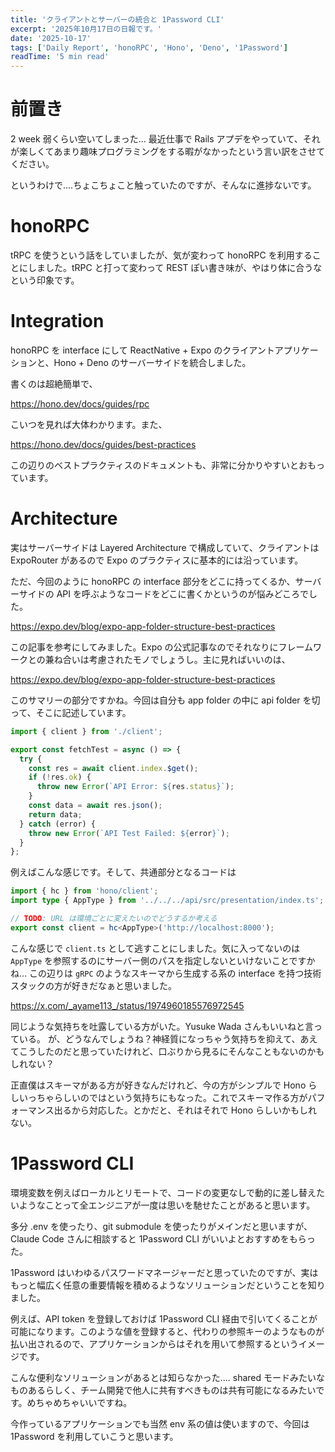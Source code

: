 ```yaml
---
title: 'クライアントとサーバーの統合と 1Password CLI'
excerpt: '2025年10月17日の日報です。'
date: '2025-10-17'
tags: ['Daily Report', 'honoRPC', 'Hono', 'Deno', '1Password']
readTime: '5 min read'
---
```


# 前置き

2 week 弱くらい空いてしまった... 最近仕事で Rails アプデをやっていて、それが楽しくてあまり趣味プログラミングをする暇がなかったという言い訳をさせてください。

というわけで....ちょこちょこと触っていたのですが、そんなに進捗ないです。

# honoRPC

tRPC を使うという話をしていましたが、気が変わって honoRPC を利用することにしました。tRPC と打って変わって REST ぽい書き味が、やはり体に合うなという印象です。

# Integration

honoRPC を interface にして ReactNative + Expo のクライアントアプリケーションと、Hono + Deno のサーバーサイドを統合しました。

書くのは超絶簡単で、

https://hono.dev/docs/guides/rpc

こいつを見れば大体わかります。また、

https://hono.dev/docs/guides/best-practices

この辺りのベストプラクティスのドキュメントも、非常に分かりやすいとおもっています。

# Architecture

実はサーバーサイドは Layered Architecture で構成していて、クライアントは ExpoRouter があるので Expo のプラクティスに基本的には沿っています。

ただ、今回のように honoRPC の interface 部分をどこに持ってくるか、サーバーサイドの API を呼ぶようなコードをどこに書くかというのが悩みどころでした。

https://expo.dev/blog/expo-app-folder-structure-best-practices

この記事を参考にしてみました。Expo の公式記事なのでそれなりにフレームワークとの兼ね合いは考慮されたモノでしょうし。主に見ればいいのは、

https://expo.dev/blog/expo-app-folder-structure-best-practices

このサマリーの部分ですかね。今回は自分も app folder の中に api folder を切って、そこに記述しています。

```typescript
import { client } from './client';

export const fetchTest = async () => {
  try {
    const res = await client.index.$get();
    if (!res.ok) {
      throw new Error(`API Error: ${res.status}`);
    }
    const data = await res.json();
    return data;
  } catch (error) {
    throw new Error(`API Test Failed: ${error}`);
  }
};
```

例えばこんな感じです。そして、共通部分となるコードは

```typescript
import { hc } from 'hono/client';
import type { AppType } from '../../../api/src/presentation/index.ts';

// TODO: URL は環境ごとに変えたいのでどうするか考える
export const client = hc<AppType>('http://localhost:8000');
```

こんな感じで `client.ts` として逃すことにしました。気に入ってないのは `AppType` を参照するのにサーバー側のパスを指定しないといけないことですかね... この辺りは `gRPC` のようなスキーマから生成する系の interface を持つ技術スタックの方が好きだなぁと思いました。

https://x.com/_ayame113_/status/1974960185576972545

同じような気持ちを吐露している方がいた。Yusuke Wada さんもいいねと言っている。
が、どうなんでしょうね？神経質になっちゃう気持ちを抑えて、あえてこうしたのだと思っていたけれど、口ぶりから見るにそんなこともないのかもしれない？

正直僕はスキーマがある方が好きなんだけれど、今の方がシンプルで Hono らしいっちゃらしいのではという気持ちにもなった。これでスキーマ作る方がパフォーマンス出るから対応した。とかだと、それはそれで Hono らしいかもしれない。

# 1Password CLI

環境変数を例えばローカルとリモートで、コードの変更なしで動的に差し替えたいようなことって全エンジニアが一度は思いを馳せたことがあると思います。

多分 .env を使ったり、git submodule を使ったりがメインだと思いますが、Claude Code さんに相談すると 1Password CLI がいいよとおすすめをもらった。

1Password はいわゆるパスワードマネージャーだと思っていたのですが、実はもっと幅広く任意の重要情報を積めるようなソリューションだということを知りました。

例えば、API token を登録しておけば 1Password CLI 経由で引いてくることが可能になります。このような値を登録すると、代わりの参照キーのようなものが払い出されるので、アプリケーションからはそれを用いて参照するというイメージです。

こんな便利なソリューションがあるとは知らなかった.... shared モードみたいなものあるらしく、チーム開発で他人に共有すべきものは共有可能になるみたいです。めちゃめちゃいいですね。

今作っているアプリケーションでも当然 env 系の値は使いますので、今回は 1Password を利用していこうと思います。
